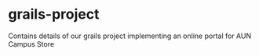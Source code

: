 grails-project
==============

Contains details of our grails project implementing an online portal for AUN Campus Store

